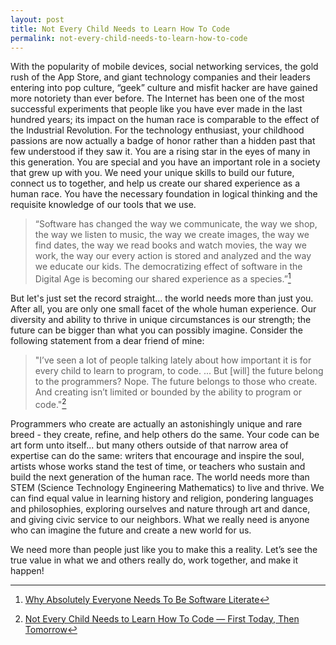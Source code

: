 ```yaml
---
layout: post
title: Not Every Child Needs to Learn How To Code
permalink: not-every-child-needs-to-learn-how-to-code
---
```


With the popularity of mobile devices, social networking services, the gold rush of the App Store, and giant technology companies and their leaders entering into pop culture, “geek” culture and misfit hacker are have gained more notoriety than ever before.  The Internet has been one of the most successful experiments that people like you have ever made in the last hundred years; its impact on the human race is comparable to the effect of the Industrial Revolution.  For the technology enthusiast, your childhood passions are now actually a badge of honor rather than a hidden past that few understood if they saw it.  You are a rising star in the eyes of many in this generation.  You are special and you have an important role in a society that grew up with you. We need your unique skills to build our future, connect us to together, and help us create our shared experience as a human race.  You have the necessary foundation in logical thinking and the requisite knowledge of our tools that we use.

> “Software has changed the way we communicate, the way we shop, the way we listen to music, the way we create images, the way we find dates, the way we read books and watch movies, the way we work, the way our every action is stored and analyzed and the way we educate our kids. The democratizing effect of software in  the Digital Age is becoming our shared experience as a species.”[^fn-software_literate]

But let's just set the record straight... the world needs more than just you.  After all, you are only one small facet of the whole human experience.  Our diversity and ability to thrive in unique circumstances is our strength; the future can be bigger than what you can possibly imagine. Consider the following statement from a dear friend of mine:

> "I’ve seen a lot of people talking lately about how important it is for every child to learn to program, to code. ... But [will] the future belong to the programmers? Nope. The future belongs to those who create. And creating isn’t limited or bounded by the ability to program or code."[^fn-not_every_child]

Programmers who create are actually an astonishingly unique and rare breed - they create, refine, and help others do the same.  Your code can be art form unto itself... but many others outside of that narrow area of expertise can do the same: writers that encourage and inspire the soul, artists whose works stand the test of time, or teachers who sustain and build the next generation of the human race.  The world needs more than STEM (Science Technology Engineering Mathematics) to live and thrive.  We can find equal value in learning history and religion, pondering languages and philosophies, exploring ourselves and nature through art and dance, and giving civic service to our neighbors.   What we really need is anyone who can imagine the future and create a new world for us.

We need more than people just like you to make this a reality.   Let’s see the true value in what we and others really do, work together, and make it happen!


[^fn-software_literate]: [Why Absolutely Everyone Needs To Be Software Literate](https://pennyherscher.blogspot.com/2012/08/why-absolutely-everyone-needs-to-be.html)
[^fn-not_every_child]: [Not Every Child Needs to Learn How To Code — First Today, Then Tomorrow](https://whowritesforyou.com/2013/07/16/not-every-child-needs-to-learn-how-to-code/)
